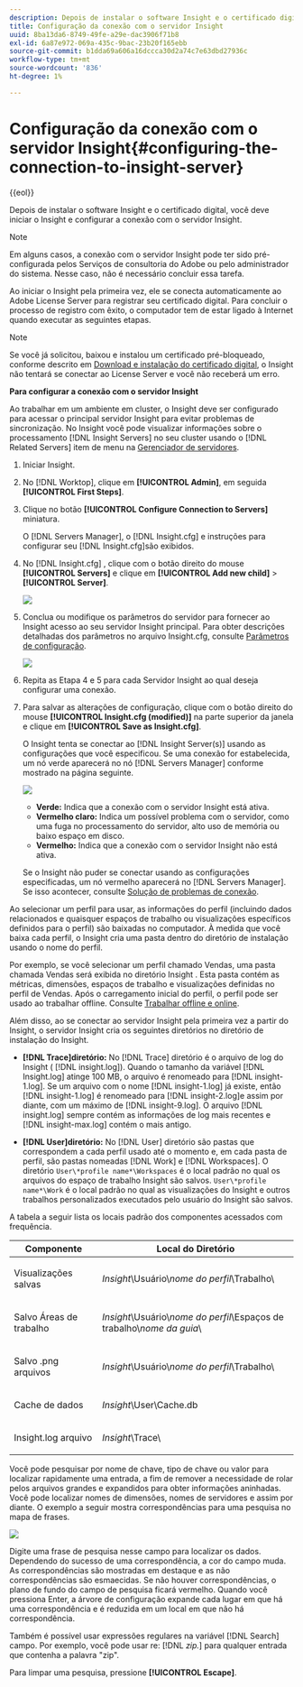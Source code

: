 ```yaml
---
description: Depois de instalar o software Insight e o certificado digital, você deve iniciar o Insight e configurar a conexão com o servidor Insight.
title: Configuração da conexão com o servidor Insight
uuid: 8ba13da6-8749-49fe-a29e-dac3906f71b8
exl-id: 6a87e972-069a-435c-9bac-23b20f165ebb
source-git-commit: b1dda69a606a16dccca30d2a74c7e63dbd27936c
workflow-type: tm+mt
source-wordcount: '836'
ht-degree: 1%

---
```


# Configuração da conexão com o servidor Insight{#configuring-the-connection-to-insight-server}

{{eol}}

Depois de instalar o software Insight e o certificado digital, você deve iniciar o Insight e configurar a conexão com o servidor Insight.

>[!NOTE]
>
>Em alguns casos, a conexão com o servidor Insight pode ter sido pré-configurada pelos Serviços de consultoria do Adobe ou pelo administrador do sistema. Nesse caso, não é necessário concluir essa tarefa.

Ao iniciar o Insight pela primeira vez, ele se conecta automaticamente ao Adobe License Server para registrar seu certificado digital. Para concluir o processo de registro com êxito, o computador tem de estar ligado à Internet quando executar as seguintes etapas.

>[!NOTE]
>
>Se você já solicitou, baixou e instalou um certificado pré-bloqueado, conforme descrito em [Download e instalação do certificado digital](../../../home/c-install-insight/install-setup/c-dgtl-crtf.md#topic-fed3b44e472c4e4ca6dd5852af14cdb9), o Insight não tentará se conectar ao License Server e você não receberá um erro.

**Para configurar a conexão com o servidor Insight**

Ao trabalhar em um ambiente em cluster, o Insight deve ser configurado para acessar o principal servidor Insight para evitar problemas de sincronização. No Insight você pode visualizar informações sobre o processamento [!DNL Insight Servers] no seu cluster usando o [!DNL Related Servers] item de menu na [Gerenciador de servidores](https://experienceleague.adobe.com/docs/data-workbench/using/client/admin-ui/c-svrs-mgr.html).

1. Iniciar Insight.
1. No [!DNL Worktop], clique em **[!UICONTROL Admin]**, em seguida **[!UICONTROL First Steps]**.

1. Clique no botão **[!UICONTROL Configure Connection to Servers]** miniatura.

   O [!DNL Servers Manager], o [!DNL Insight.cfg] e instruções para configurar seu [!DNL Insight.cfg]são exibidos.

1. No [!DNL Insight.cfg] , clique com o botão direito do mouse **[!UICONTROL Servers]** e clique em **[!UICONTROL Add new child]** > **[!UICONTROL Server]**.

   ![](assets/cfg_Workstation_AddChild.png)

1. Conclua ou modifique os parâmetros do servidor para fornecer ao Insight acesso ao seu servidor Insight principal. Para obter descrições detalhadas dos parâmetros no arquivo Insight.cfg, consulte [Parâmetros de configuração](https://experienceleague.adobe.com/docs/data-workbench/using/client/c-insght-config-param.html).

   ![](assets/cfg_Workstation_AddServer.png)

1. Repita as Etapa 4 e 5 para cada Servidor Insight ao qual deseja configurar uma conexão.
1. Para salvar as alterações de configuração, clique com o botão direito do mouse **[!UICONTROL Insight.cfg (modified)]** na parte superior da janela e clique em **[!UICONTROL Save as Insight.cfg]**.

   O Insight tenta se conectar ao [!DNL Insight Server(s)] usando as configurações que você especificou. Se uma conexão for estabelecida, um nó verde aparecerá no nó [!DNL Servers Manager] conforme mostrado na página seguinte.

   ![](assets/vis_SysStat_RedGreenDots.png)

   * **Verde:** Indica que a conexão com o servidor Insight está ativa.
   * **Vermelho claro:** Indica um possível problema com o servidor, como uma fuga no processamento do servidor, alto uso de memória ou baixo espaço em disco.
   * **Vermelho:** Indica que a conexão com o servidor Insight não está ativa.

   Se o Insight não puder se conectar usando as configurações especificadas, um nó vermelho aparecerá no [!DNL Servers Manager]. Se isso acontecer, consulte [Solução de problemas de conexão](../../../home/c-install-insight/install-setup/t-conn-trbsh.md#task-034e588c5ce04c4a8f6d0097364d3b2b).

<!--
c_dir_crt_setup.xml
-->

Ao selecionar um perfil para usar, as informações do perfil (incluindo dados relacionados e quaisquer espaços de trabalho ou visualizações específicos definidos para o perfil) são baixadas no computador. À medida que você baixa cada perfil, o Insight cria uma pasta dentro do diretório de instalação usando o nome do perfil.

Por exemplo, se você selecionar um perfil chamado Vendas, uma pasta chamada Vendas será exibida no diretório Insight . Esta pasta contém as métricas, dimensões, espaços de trabalho e visualizações definidas no perfil de Vendas. Após o carregamento inicial do perfil, o perfil pode ser usado ao trabalhar offline. Consulte [Trabalhar offline e online](https://experienceleague.adobe.com/docs/data-workbench/using/client/c-off-on.html).

Além disso, ao se conectar ao servidor Insight pela primeira vez a partir do Insight, o servidor Insight cria os seguintes diretórios no diretório de instalação do Insight.

* **[!DNL Trace]diretório:** No [!DNL Trace] diretório é o arquivo de log do Insight ( [!DNL insight.log]). Quando o tamanho da variável [!DNL Insight.log] atinge 100 MB, o arquivo é renomeado para [!DNL insight-1.log]. Se um arquivo com o nome [!DNL insight-1.log] já existe, então [!DNL insight-1.log] é renomeado para [!DNL insight-2.log]e assim por diante, com um máximo de [!DNL insight-9.log]. O arquivo [!DNL insight.log] sempre contém as informações de log mais recentes e [!DNL insight-max.log] contém o mais antigo.

* **[!DNL User]diretório:** No [!DNL User] diretório são pastas que correspondem a cada perfil usado até o momento e, em cada pasta de perfil, são pastas nomeadas [!DNL Work] e [!DNL Workspaces]. O diretório `User\*profile name*\Workspaces` é o local padrão no qual os arquivos do espaço de trabalho Insight são salvos. `User\*profile name*\Work` é o local padrão no qual as visualizações do Insight e outros trabalhos personalizados executados pelo usuário do Insight são salvos.

A tabela a seguir lista os locais padrão dos componentes acessados com frequência.

<table id="table_0254A8C25AF5400F89F87A242746D07E"> 
 <thead> 
  <tr> 
   <th colname="col1" class="entry"> Componente </th> 
   <th colname="col2" class="entry"> Local do Diretório </th> 
  </tr>
 </thead>
 <tbody> 
  <tr> 
   <td colname="col1"> <p>Visualizações salvas </p> </td> 
   <td colname="col2"> <p><i>Insight</i>\Usuário\<i>nome do perfil</i>\Trabalho\ </p> </td> 
  </tr> 
  <tr> 
   <td colname="col1"> <p>Salvo <span class="wintitle"> Áreas de trabalho</span> </p> </td> 
   <td colname="col2"> <p><i>Insight</i>\Usuário\<i>nome do perfil</i>\Espaços de trabalho\<i>nome da guia</i>\ </p> </td> 
  </tr> 
  <tr> 
   <td colname="col1"> <p>Salvo<span class="filepath"> .png</span> arquivos </p> </td> 
   <td colname="col2"> <p><i>Insight</i>\Usuário\<i>nome do perfil</i>\Trabalho\ </p> </td> 
  </tr> 
  <tr> 
   <td colname="col1"> <p>Cache de dados </p> </td> 
   <td colname="col2"> <p><i>Insight</i>\User\Cache.db </p> </td> 
  </tr> 
  <tr> 
   <td colname="col1"> <p><span class="filepath"> Insight.log</span> arquivo </p> </td> 
   <td colname="col2"> <p><i>Insight</i>\Trace\ </p> </td> 
  </tr> 
 </tbody> 
</table>

<!--
c_config_file_ent.xml
-->

Você pode pesquisar por nome de chave, tipo de chave ou valor para localizar rapidamente uma entrada, a fim de remover a necessidade de rolar pelos arquivos grandes e expandidos para obter informações aninhadas. Você pode localizar nomes de dimensões, nomes de servidores e assim por diante. O exemplo a seguir mostra correspondências para uma pesquisa no mapa de frases.

![](assets/cfg_search.PNG)

Digite uma frase de pesquisa nesse campo para localizar os dados. Dependendo do sucesso de uma correspondência, a cor do campo muda. As correspondências são mostradas em destaque e as não correspondências são esmaecidas. Se não houver correspondências, o plano de fundo do campo de pesquisa ficará vermelho. Quando você pressiona Enter, a árvore de configuração expande cada lugar em que há uma correspondência e é reduzida em um local em que não há correspondência.

Também é possível usar expressões regulares na variável [!DNL Search] campo. Por exemplo, você pode usar re: [!DNL *zip.*] para qualquer entrada que contenha a palavra &quot;zip&quot;.

Para limpar uma pesquisa, pressione **[!UICONTROL Escape]**.
